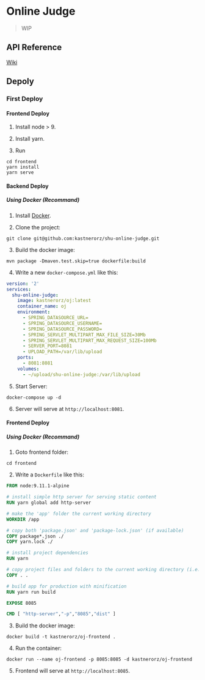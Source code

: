 
# Online Judge

> WIP

## API Reference
[Wiki](https://github.com/kastnerorz/shu-online-judge/wiki)

## Depoly

### First Deploy
#### Frontend Deploy

1. Install node > 9.

2. Install yarn.

3. Run

```shell
cd frontend
yarn install
yarn serve
```
#### Backend Deploy

##### Using Docker (Recommand)

1. Install [Docker](https://docs.docker.com/install/linux/docker-ce/ubuntu/).

2. Clone the project:

```shell
git clone git@github.com:kastnerorz/shu-online-judge.git
```

3. Build the docker image:

```shell
mvn package -Dmaven.test.skip=true dockerfile:build
```

4. Write a new `docker-compose.yml` like this:

```yaml
version: '2'
services:
  shu-online-judge:
    image: kastnerorz/oj:latest
    container_name: oj
    environment:
      - SPRING_DATASOURCE_URL=
      - SPRING_DATASOURCE_USERNAME=
      - SPRING_DATASOURCE_PASSWORD=
      - SPRING_SERVLET_MULTIPART_MAX_FILE_SIZE=30Mb
      - SPRING_SERVLET_MULTIPART_MAX_REQUEST_SIZE=100Mb
      - SERVER_PORT=8081
      - UPLOAD_PATH=/var/lib/upload
    ports:
      - 8081:8081
    volumes:
      - ~/upload/shu-online-judge:/var/lib/upload
```

5. Start Server:

```shell
docker-compose up -d
```

6. Server will serve at `http://localhost:8081`.

#### Frontend Deploy

##### Using Docker (Recommand)

1. Goto frontend folder:

```shell
cd frontend
```

2. Write a `Dockerfile` like this:

```dockerfile
FROM node:9.11.1-alpine

# install simple http server for serving static content
RUN yarn global add http-server

# make the 'app' folder the current working directory
WORKDIR /app

# copy both 'package.json' and 'package-lock.json' (if available)
COPY package*.json ./
COPY yarn.lock ./

# install project dependencies
RUN yarn

# copy project files and folders to the current working directory (i.e. 'app' folder)
COPY . .

# build app for production with minification
RUN yarn run build

EXPOSE 8085

CMD [ "http-server","-p","8085","dist" ]
```

3. Build the docker image:

```shell
docker build -t kastnerorz/oj-frontend .
```

4. Run the container:

```shell
docker run --name oj-frontend -p 8085:8085 -d kastnerorz/oj-frontend
```

5. Frontend will serve at `http://localhost:8085`.
